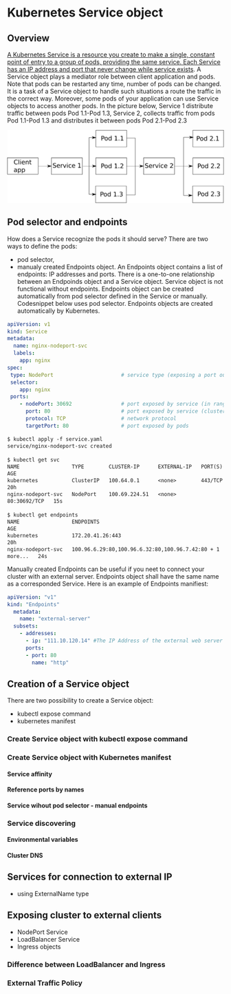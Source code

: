 # Kubernetes Service object
## Overview
[A Kubernetes Service is a resource you create to make a single, constant point of entry to a group of pods, providing the same service. Each Service has an IP address and port that never change while service exists][1]. A Service object plays a mediator role between client application and pods. Note that pods can be restarted any time, number of pods can be changed. It is a task of a Service object to handle such situations a route the traffic in the correct way. Moreover, some pods of your application can use Service objects to access another pods. In the picture below, Service 1 distribute traffic between pods Pod 1.1-Pod 1.3, Service 2, collects traffic from pods Pod 1.1-Pod 1.3 and distributes it between pods Pod 2.1-Pod 2.3

![Service](images/service.png)
## Pod selector and endpoints
How does a Service recognize the pods it should serve? There are two ways to define the pods:
- pod selector,
- manualy created Endpoints object.
An Endpoints object contains a list of endpoints: IP addresses and ports. There is a one-to-one relationship between an Endpoinds object and a  Service object. Service object is not functional without endpoints. Endpoints object can be created automatically from pod selector defined in the Service or manually.
Codesnippet below uses pod selector. Endpoints objects are created automatically by Kubernetes.
```yaml
apiVersion: v1
kind: Service
metadata:
  name: nginx-nodeport-svc
  labels:
    app: nginx
spec:
 type: NodePort                      # service type (exposing a port outside of the cluster)
 selector:
    app: nginx
 ports:
    - nodePort: 30692                # port exposed by service (in range 30000-32767) (masterIP:30692)
      port: 80                       # port exposed by service (clusterIP:80)
      protocol: TCP                  # network protocol
      targetPort: 80                 # port exposed by pods
```
```
$ kubectl apply -f service.yaml
service/nginx-nodeport-svc created

$ kubectl get svc
NAME                 TYPE        CLUSTER-IP      EXTERNAL-IP   PORT(S)        AGE
kubernetes           ClusterIP   100.64.0.1      <none>        443/TCP        20h
nginx-nodeport-svc   NodePort    100.69.224.51   <none>        80:30692/TCP   15s

$ kubectl get endpoints
NAME                 ENDPOINTS                                                  AGE
kubernetes           172.20.41.26:443                                           20h
nginx-nodeport-svc   100.96.6.29:80,100.96.6.32:80,100.96.7.42:80 + 1 more...   24s
```
Manually created Endpoints can be useful if you neet to connect your cluster with an external server. Endpoints object shall have the same name as a corresponded Service. Here is an example of Endpoints manifiest:
```yaml
apiVersion: "v1"
kind: "Endpoints"
  metadata:
    name: "external-server" 
  subsets: 
    - addresses:
      - ip: "111.10.120.14" #The IP Address of the external web server
      ports:
      - port: 80 
        name: "http"
```
## Creation of a Service object
There are two possibility to create a Service object:
- kubectl expose command
- kubernetes manifest
### Create Service object with kubectl expose command
### Create Service object with Kubernetes manifest
#### Service affinity
#### Reference ports by names
#### Service wihout pod selector - manual endpoints
### Service discovering
#### Environmental variables
#### Cluster DNS
## Services for connection to external IP
- using ExternalName type
## Exposing cluster to external clients
- NodePort Service
- LoadBalancer Service
- Ingress objects
### Difference between LoadBalancer and Ingress
### External Traffic Policy

[1]: <https://www.manning.com/books/kubernetes-in-action> "Marko Lukša, Kubernetes in Acttion, Manning, 2017"
